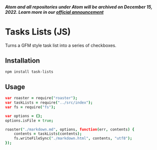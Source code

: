 ##### Atom and all repositories under Atom will be archived on December 15, 2022. Learn more in our [official announcement](https://github.blog/2022-06-08-sunsetting-atom/)
 # Tasks Lists (JS)

Turns a GFM style task list into a series of checkboxes.

## Installation

```
npm install task-lists
```

## Usage

```coffeescript
var roaster = require("roaster");
var taskLists = require("../src/index");
var fs = require("fs");

var options = {};
options.isFile = true;

roaster("./markdown.md", options, function(err, contents) {
	contents = taskLists(contents);
    fs.writeFileSync("./markdown.html", contents, "utf8");
});
```

